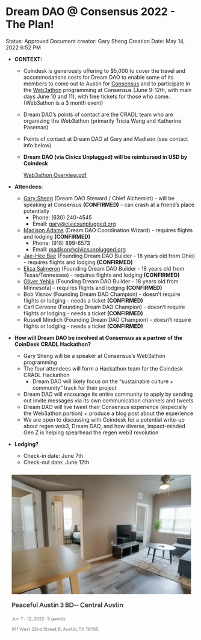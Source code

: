 # Dream DAO @ Consensus 2022 - The Plan!

Status: Approved
Document creator: Gary Sheng
Creation Date: May 14, 2022 6:52 PM

- **CONTEXT:**
    - Coindesk is generously offering to $5,000 to cover the travel and accommodations costs for Dream DAO to enable some of its members to come out to Austin for [Consensus](https://www.coindesk.com/consensus2022/) and to participate in the [Web3athon](https://web3athon.xyz/) programming  at Consensus (June 9-12th, with main days June 10 and 11), with free tickets for those who come. (Web3athon is a 3 month event)
    - Dream DAO’s points of contact are the CRADL team who are organizing the Web3athon (primarily Tricia Wang and Katherine Paseman)
    - Points of contact at Dream DAO at Gary and Madison (see contact info below)
    - **Dream DAO (via Civics Unplugged) will be reimbursed in USD by Coindesk**
        
        [Web3athon Overview.pdf](Dream%20DAO%20@%20Consensus%202022%20-%20The%20Plan!%209e7dcbe7f0154619aacdc62ead61e5b3/Web3athon_Overview.pdf)
        
    
- **Attendees:**
    - [Gary Sheng](https://twitter.com/garysheng) (Dream DAO Steward / Chief Alchemist) - will be speaking at Consensus **(CONFIRMED)** - can crash at a friend’s place potentially
        - Phone: (630) 240-4545
        - Email: [gary@civicsunplugged.org](mailto:gary@civicsunplugged.org)
    - [Madison Adams](https://twitter.com/_madison_adams) (Dream DAO Coordination Wizard) - requires flights and lodging **(CONFIRMED)**
        - Phone: (918) 899-6573
        - Email: madison@civicsunplugged.org
    - [Jae-Hee Bae](https://twitter.com/b_jaehee) (Founding Dream DAO Builder - 18 years old from Ohio) - requires flights and lodging  **(CONFIRMED)**
    - [Eliza Salmeron](https://twitter.com/eliza_engineer) (Founding Dream DAO Builder - 18 years old from Texas/Tennessee) - requires flights and lodging **(CONFIRMED)**
    - [Oliver Yehlik](https://twitter.com/oliveryehlik) (Founding Dream DAO Builder - 18 years old from Minnesota) - requires flights and lodging **(CONFIRMED)**
    - Bob Visnov (Founding Dream DAO Champion) - doesn’t require flights or lodging - needs a ticket **(CONFIRMED)**
    - Carl Cervone (Founding Dream DAO Champion) - doesn’t require flights or lodging - needs a ticket **(CONFIRMED)**
    - Russell Mindich (Founding Dream DAO Champion) - doesn’t require flights or lodging - needs a ticket **(CONFIRMED)**

- **How will Dream DAO be involved at Consensus as a partner of the CoinDesk CRADL Hackathon?**
    - Gary Sheng will be a speaker at Consensus’s Web3athon programming
    - The four attendees will form a Hackathon team for the Coindesk CRADL Hackathon
        - Dream DAO will likely focus on the “sustainable culture + community” track for their project
    - Dream DAO will encourage its entire community to apply by sending out invite messages via its own communication channels and tweets
    - Dream DAO will live tweet their Consensus experience (especially the Web3athon portion) + produce a blog post about the experience
    - We are open to discussing with Coindesk for a potential write-up about regen web3, Dream DAO, and how diverse, impact-minded Gen Z is helping spearhead the regen web3 revolution
    
- **Lodging?**
    - Check-in date: June 7th
    - Check-out date: June 12th

![Screen Shot 2022-05-17 at 1.18.18 PM.png](Dream%20DAO%20@%20Consensus%202022%20-%20The%20Plan!%209e7dcbe7f0154619aacdc62ead61e5b3/Screen_Shot_2022-05-17_at_1.18.18_PM.png)
